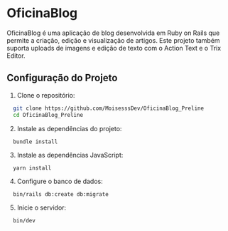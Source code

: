
# OficinaBlog

OficinaBlog é uma aplicação de blog desenvolvida em Ruby on Rails que permite a criação, edição e visualização de artigos. Este projeto também suporta uploads de imagens e edição de texto com o Action Text e o Trix Editor.


## Configuração do Projeto


1. Clone o repositório:
```bash
  git clone https://github.com/MoisesssDev/OficinaBlog_Preline
  cd OficinaBlog_Preline
```
    
2. Instale as dependências do projeto:
```
  bundle install
```

3. Instale as dependências JavaScript:
```
  yarn install
```

4. Configure o banco de dados:
```
  bin/rails db:create db:migrate
```

5. Inicie o servidor:
```
  bin/dev
```